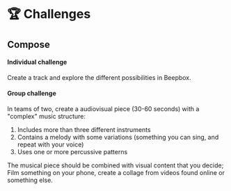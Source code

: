 # 🏆 Challenges

## Compose

#### Individual challenge

Create a track and explore the different possibilities in Beepbox. 

#### Group challenge

In teams of two, create a audiovisual piece \(30-60 seconds\) with a "complex" music structure:

1. Includes more than three different instruments
2. Contains a melody with some variations \(something you can sing, and repeat with your voice\)
3. Uses one or more percussive patterns

The musical piece should be combined with visual content that you decide; Film something on your phone, create a collage from videos found online or something else.

